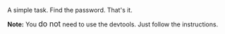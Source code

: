 A simple task. Find the password. That's it.

**Note:** You <big>do not</big> need to use the devtools. Just follow the instructions.
